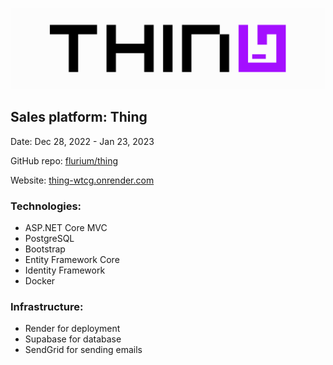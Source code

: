 ![Thing](./docs/logo.png)

## Sales platform: Thing

Date: Dec 28, 2022 - Jan 23, 2023

GitHub repo: [flurium/thing](https://github.com/flurium/thing)

Website: [thing-wtcg.onrender.com](https://thing-wtcg.onrender.com)

### Technologies:
- ASP.NET Core MVC
- PostgreSQL
- Bootstrap
- Entity Framework Core
- Identity Framework
- Docker

### Infrastructure: 
- Render for deployment
- Supabase for database
- SendGrid for sending emails
